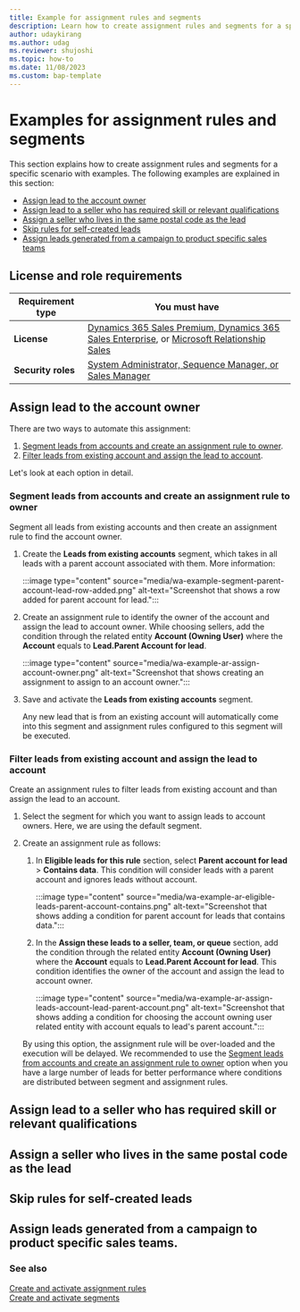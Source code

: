 ```yaml
---
title: Example for assignment rules and segments
description: Learn how to create assignment rules and segments for a specific scenario with examples.  
author: udaykirang
ms.author: udag
ms.reviewer: shujoshi
ms.topic: how-to 
ms.date: 11/08/2023
ms.custom: bap-template
---
```


# Examples for assignment rules and segments

This section explains how to create assignment rules and segments for a specific scenario with examples. The following examples are explained in this section:

- [Assign lead to the account owner](#assign-lead-to-the-account-owner)
- [Assign lead to a seller who has required skill or relevant qualifications](#assign-lead-to-a-seller-who-has-required-skill-or-relevant-qualifications)
- [Assign a seller who lives in the same postal code as the lead](#assign-a-seller-who-lives-in-the-same-postal-code-as-the-lead)
- [Skip rules for self-created leads](#skip-rules-for-self-created-leads)
- [Assign leads generated from a campaign to product specific sales teams](#assign-leads-generated-from-a-campaign-to-product-specific-sales-teams)

## License and role requirements

| Requirement type | You must have |
|-----------------------|---------|
| **License** | [Dynamics 365 Sales Premium, Dynamics 365 Sales Enterprise](https://dynamics.microsoft.com/sales/pricing/), or [Microsoft Relationship Sales](https://dynamics.microsoft.com/en-in/sales/relationship-sales/) |
| **Security roles** | [System Administrator, Sequence Manager, or Sales Manager](security-roles-for-sales.md) |

## Assign lead to the account owner

There are two ways to automate this assignment:

1. [Segment leads from accounts and create an assignment rule to owner](#segment-leads-from-accounts-and-create-an-assignment-rule-to-owner).
2. [Filter leads from existing account and assign the lead to account](#filter-leads-from-existing-account-and-assign-the-lead-to-account).

Let's look at each option in detail.

### Segment leads from accounts and create an assignment rule to owner

Segment all leads from existing accounts and then create an assignment rule to find the account owner.

1. Create the **Leads from existing accounts** segment, which takes in all leads with a parent account associated with them. More information: 

    :::image type="content" source="media/wa-example-segment-parent-account-lead-row-added.png" alt-text="Screenshot that shows a row added for parent account for lead.":::

2. Create an assignment rule to identify the owner of the account and assign the lead to account owner. While choosing sellers, add the condition through the related entity **Account (Owning User)** where the **Account** equals to **Lead.Parent Account for lead**.
 
    :::image type="content" source="media/wa-example-ar-assign-account-owner.png" alt-text="Screenshot that shows creating an assignment to assign to an account owner.":::

3. Save and activate the **Leads from existing accounts** segment.

    Any new lead that is from an existing account will automatically come into this segment and assignment rules configured to this segment will be executed.

### Filter leads from existing account and assign the lead to account

Create an assignment rules to filter leads from existing account and than assign the lead to an account.

1. Select the segment for which you want to assign leads to account owners. Here, we are using the default segment.

2. Create an assignment rule as follows:

    1. In **Eligible leads for this rule** section, select **Parent account for lead** > **Contains data**. This condition will consider leads with a parent account and ignores leads without account.  

        :::image type="content" source="media/wa-example-ar-eligible-leads-parent-account-contains.png" alt-text="Screenshot that shows adding a condition for parent account for leads that contains data.":::

    2. In the **Assign these leads to a seller, team, or queue** section, add the condition through the related entity **Account (Owning User)** where the **Account** equals to **Lead.Parent Account for lead**. This condition identifies the owner of the account and assign the lead to account owner.
    
        :::image type="content" source="media/wa-example-ar-assign-leads-account-lead-parent-account.png" alt-text="Screenshot that shows adding a condition for choosing the account owning user related entity with account equals to lead's parent account.":::

    By using this option, the assignment rule will be over-loaded and the execution will be delayed. We recommended to use the [Segment leads from accounts and create an assignment rule to owner](#segment-leads-from-accounts-and-create-an-assignment-rule-to-owner) option when you have a large number of leads for better performance where conditions are distributed between segment and assignment rules. 

## Assign lead to a seller who has required skill or relevant qualifications



## Assign a seller who lives in the same postal code as the lead



## Skip rules for self-created leads



## Assign leads generated from a campaign to product specific sales teams.



### See also

[Create and activate assignment rules](wa-create-and-activate-assignment-rule.md)  
[Create and activate segments](wa-create-and-activate-a-segment.md)  
